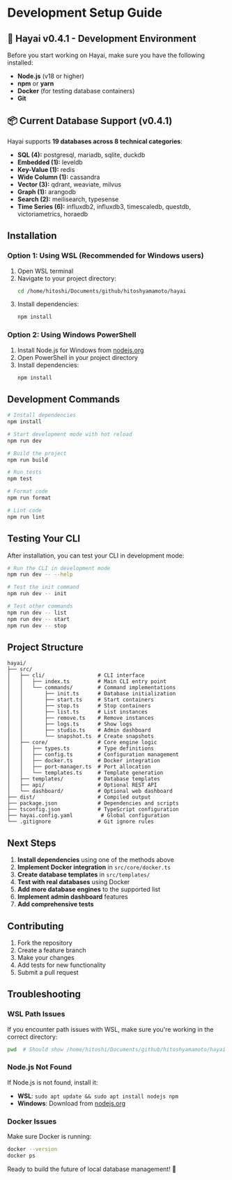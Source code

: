 # Development Setup Guide

## 🚀 Hayai v0.4.1 - Development Environment

Before you start working on Hayai, make sure you have the following installed:

- **Node.js** (v18 or higher)
- **npm** or **yarn**
- **Docker** (for testing database containers)
- **Git**

## 📦 Current Database Support (v0.4.1)

Hayai supports **19 databases across 8 technical categories**:

- **SQL (4):** postgresql, mariadb, sqlite, duckdb
- **Embedded (1):** leveldb  
- **Key-Value (1):** redis
- **Wide Column (1):** cassandra
- **Vector (3):** qdrant, weaviate, milvus
- **Graph (1):** arangodb
- **Search (2):** meilisearch, typesense
- **Time Series (6):** influxdb2, influxdb3, timescaledb, questdb, victoriametrics, horaedb

## Installation

### Option 1: Using WSL (Recommended for Windows users)

1. Open WSL terminal
2. Navigate to your project directory:
   ```bash
   cd /home/hitoshi/Documents/github/hitoshyamamoto/hayai
   ```
3. Install dependencies:
   ```bash
   npm install
   ```

### Option 2: Using Windows PowerShell

1. Install Node.js for Windows from [nodejs.org](https://nodejs.org/)
2. Open PowerShell in your project directory
3. Install dependencies:
   ```powershell
   npm install
   ```

## Development Commands

```bash
# Install dependencies
npm install

# Start development mode with hot reload
npm run dev

# Build the project
npm run build

# Run tests
npm test

# Format code
npm run format

# Lint code
npm run lint
```

## Testing Your CLI

After installation, you can test your CLI in development mode:

```bash
# Run the CLI in development mode
npm run dev -- --help

# Test the init command
npm run dev -- init

# Test other commands
npm run dev -- list
npm run dev -- start
npm run dev -- stop
```

## Project Structure

```
hayai/
├── src/
│   ├── cli/                 # CLI interface
│   │   ├── index.ts         # Main CLI entry point
│   │   └── commands/        # Command implementations
│   │       ├── init.ts      # Database initialization
│   │       ├── start.ts     # Start containers
│   │       ├── stop.ts      # Stop containers
│   │       ├── list.ts      # List instances
│   │       ├── remove.ts    # Remove instances
│   │       ├── logs.ts      # Show logs
│   │       ├── studio.ts    # Admin dashboard
│   │       └── snapshot.ts  # Create snapshots
│   ├── core/                # Core engine logic
│   │   ├── types.ts         # Type definitions
│   │   ├── config.ts        # Configuration management
│   │   ├── docker.ts        # Docker integration
│   │   ├── port-manager.ts  # Port allocation
│   │   └── templates.ts     # Template generation
│   ├── templates/           # Database templates
│   ├── api/                 # Optional REST API
│   └── dashboard/           # Optional web dashboard
├── dist/                    # Compiled output
├── package.json             # Dependencies and scripts
├── tsconfig.json            # TypeScript configuration
├── hayai.config.yaml         # Global configuration
└── .gitignore               # Git ignore rules
```

## Next Steps

1. **Install dependencies** using one of the methods above
2. **Implement Docker integration** in `src/core/docker.ts`
3. **Create database templates** in `src/templates/`
4. **Test with real databases** using Docker
5. **Add more database engines** to the supported list
6. **Implement admin dashboard** features
7. **Add comprehensive tests**

## Contributing

1. Fork the repository
2. Create a feature branch
3. Make your changes
4. Add tests for new functionality
5. Submit a pull request

## Troubleshooting

### WSL Path Issues
If you encounter path issues with WSL, make sure you're working in the correct directory:
```bash
pwd  # Should show /home/hitoshi/Documents/github/hitoshyamamoto/hayai
```

### Node.js Not Found
If Node.js is not found, install it:
- **WSL**: `sudo apt update && sudo apt install nodejs npm`
- **Windows**: Download from [nodejs.org](https://nodejs.org/)

### Docker Issues
Make sure Docker is running:
```bash
docker --version
docker ps
```

Ready to build the future of local database management! 🚀 